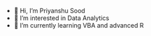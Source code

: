 - 👋 Hi, I’m Priyanshu Sood
- 👀 I’m interested in Data Analytics
- 🌱 I’m currently learning VBA and advanced R
